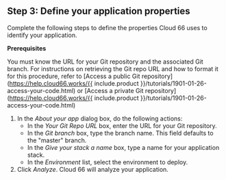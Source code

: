 <!-- usedin: [ _rails/deployment/building-your-classic-stack-v1.md] -->


## Step 3: Define your application properties

Complete the following steps to define the properties Cloud 66 uses to identify your application.

**Prerequisites**  

You must know the URL for your Git repository and the associated Git branch. For instructions on retrieving the Git repo URL and how to format it for this procedure, refer to [Access a public Git repository](https://help.cloud66.works/{{ include.product }}/tutorials/1901-01-26-access-your-code.html) or [Access a private Git repository](https://help.cloud66.works/{{ include.product }}/tutorials/1901-01-26-access-your-code.html)

1.  In the _About your app_ dialog box, do the following actions:
    *   In the _Your Git Repo URL_ box, enter the URL for your Git repository.
    *   In the _Git branch_ box, type the branch name. This field defaults to the "master" branch.
    *   In the _Give your stack a name_ box, type a name for your application stack.
    *   In the _Environment_ list, select the environment to deploy.
2.  Click _Analyze_. Cloud 66 will analyze your application.

